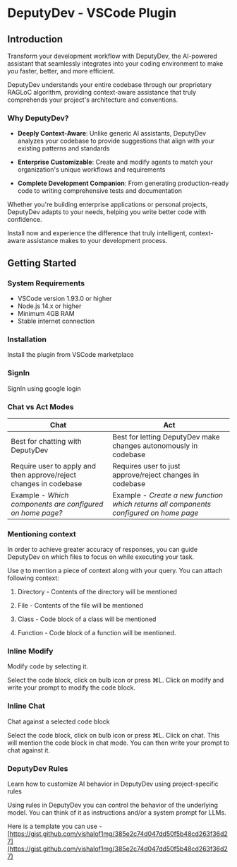 # DeputyDev - VSCode Plugin

## Introduction

Transform your development workflow with DeputyDev, the AI-powered assistant that seamlessly integrates into your coding environment to make you faster, better, and more efficient.

DeputyDev understands your entire codebase through our proprietary RAGLoC algorithm, providing context-aware assistance that truly comprehends your project's architecture and conventions.

### Why DeputyDev?

*   **Deeply Context-Aware**: Unlike generic AI assistants, DeputyDev analyzes your codebase to provide suggestions that align with your existing patterns and standards

*   **Enterprise Customizable**: Create and modify agents to match your organization's unique workflows and requirements

*   **Complete Development Companion**: From generating production-ready code to writing comprehensive tests and documentation

Whether you're building enterprise applications or personal projects, DeputyDev adapts to your needs, helping you write better code with confidence.

Install now and experience the difference that truly intelligent, context-aware assistance makes to your development process.

## Getting Started

### System Requirements

- VSCode version 1.93.0 or higher
- Node.js 14.x or higher
- Minimum 4GB RAM
- Stable internet connection

### Installation

<p></p>

Install the plugin from VSCode marketplace

### SignIn

<p></p>

SignIn using google login

### Chat vs Act Modes

<p></p>

| Chat | Act |
| --- | --- |
| Best for chatting with DeputyDev | Best for letting DeputyDev make changes autonomously in codebase |
| Require user to apply and then approve/reject changes in codebase | Requires user to just approve/reject changes in codebase |
| Example - _Which components are configured on home page?_ | Example - _Create a new function which returns all components configured on home page_ |

### Mentioning context

<p></p>

In order to achieve greater accuracy of responses, you can guide DeputyDev on which files to focus on while executing your task.

Use `@` to mention a piece of context along with your query.
You can attach following context:

1.  Directory - Contents of the directory will be mentioned

2.  File - Contents of the file will be mentioned

3.  Class - Code block of a class will be mentioned

4.  Function - Code block of a function will be mentioned.

<p></p>

### Inline Modify

Modify code by selecting it.

Select the code block, click on bulb icon or press ⌘L. Click on modify and write your prompt to modify the code block.

### Inline Chat

Chat against a selected code block

Select the code block, click on bulb icon or press ⌘L. Click on chat. This will mention the code block in chat mode. You can then write your prompt to chat against it.

### DeputyDev Rules

Learn how to customize AI behavior in DeputyDev using project-specific rules

Using rules in DeputyDev you can control the behavior of the underlying model. You can think of it as instructions and/or a system prompt for LLMs.

Here is a template you can use - [https://gist.github.com/vishalof1mg/385e2c74d047dd50f5b48cd263f36d27](https://gist.github.com/vishalof1mg/385e2c74d047dd50f5b48cd263f36d27)
